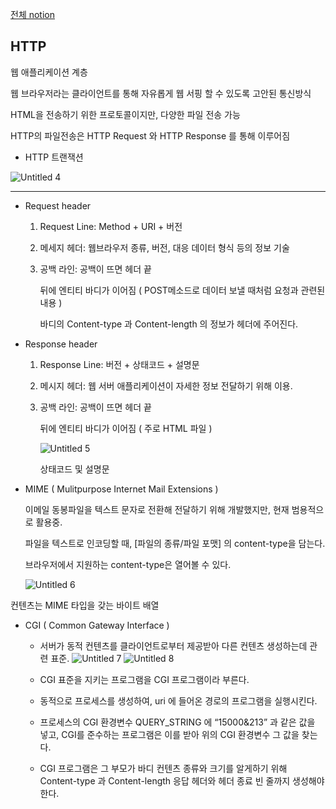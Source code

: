 [전체 notion](https://hvvnsk.notion.site/Chapter-11-e2345ff51f884d1ea0abe3b86403e375)
## HTTP

웹 애플리케이션 계층

웹 브라우저라는 클라이언트를 통해 자유롭게 웹 서핑 할 수 있도록 고안된 통신방식

HTML을 전송하기 위한 프로토콜이지만, 다양한 파일 전송 가능

HTTP의 파일전송은 HTTP Request 와 HTTP Response 를 통해 이루어짐

    

- HTTP 트랜잭션

![Untitled 4](https://user-images.githubusercontent.com/107024718/207652102-bca63d66-72a6-43fd-9fa8-fcdd8fe1cd0e.png)

---

- Request header
    1. Request Line: Method + URI + 버전
    2. 메세지 헤더: 웹브라우저 종류, 버전, 대응 데이터 형식 등의 정보 기술
    3. 공백 라인: 공백이 뜨면 헤더 끝
        
        뒤에 엔티티 바디가 이어짐 ( POST메소드로 데이터 보낼 때처럼 요청과 관련된 내용 )
        
        바디의 Content-type 과 Content-length 의 정보가 헤더에 주어진다.
        
    
- Response header
    1. Response Line: 버전 + 상태코드 + 설명문
    2. 메시지 헤더: 웹 서버 애플리케이션이 자세한 정보 전달하기 위해 이용.
    3. 공백 라인: 공백이 뜨면 헤더 끝
        
        뒤에 엔티티 바디가 이어짐 ( 주로 HTML 파일 )
        
        ![Untitled 5](https://user-images.githubusercontent.com/107024718/207652155-586d7231-a27f-478e-9aa5-36ec52504ac1.png)

        
        상태코드 및 설명문
        

- MIME ( Mulitpurpose Internet Mail Extensions )
    
    이메일 동봉파일을 텍스트 문자로 전환해 전달하기 위해 개발했지만, 현재 범용적으로 활용중.
    
    파일을 텍스트로 인코딩할 때,  [파일의 종류/파일 포맷] 의 content-type을 담는다.
    
    브라우저에서 지원하는 content-type은 열어볼 수 있다.
    
    ![Untitled 6](https://user-images.githubusercontent.com/107024718/207652195-784d11fb-b9cc-4165-9ea6-6b1df1c02987.png)


컨텐츠는 MIME 타입을 갖는 바이트 배열

- CGI ( Common Gateway Interface )
    - 서버가 동적 컨텐츠를 클라이언트로부터 제공받아 다른 컨텐츠 생성하는데 관련 표준.
        ![Untitled 7](https://user-images.githubusercontent.com/107024718/207652227-bbb0b173-e6b2-470b-9354-dcbbb21ff9c1.png)
        ![Untitled 8](https://user-images.githubusercontent.com/107024718/207652279-13f9aead-0b88-4d4c-a1de-9038edd01546.png)

    - CGI 표준을 지키는 프로그램을 CGI 프로그램이라 부른다.
    - 동적으로 프로세스를 생성하여, uri 에 들어온 경로의 프로그램을 실행시킨다.
    - 프로세스의 CGI 환경변수 QUERY_STRING 에 “15000&213” 과 같은 값을 넣고, CGI를 준수하는 프로그램은 이를 받아 위의 CGI 환경변수 그 값을 찾는다.
    - CGI 프로그램은 그 부모가 바디 컨텐츠 종류와 크기를 알게하기 위해 Content-type 과 Content-length 응답 헤더와 헤더 종료 빈 줄까지 생성해야 한다.
